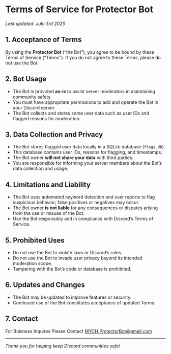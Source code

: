 # Terms of Service for Protector Bot

*Last updated: July 3rd 2025*

## 1. Acceptance of Terms

By using the **Protector Bot** (“the Bot”), you agree to be bound by these Terms of Service (“Terms”). If you do not agree to these Terms, please do not use the Bot.

## 2. Bot Usage

- The Bot is provided **as-is** to assist server moderators in maintaining community safety.
- You must have appropriate permissions to add and operate the Bot in your Discord server.
- The Bot collects and stores some user data such as user IDs and flagged reasons for moderation.

## 3. Data Collection and Privacy

- The Bot stores flagged user data locally in a SQLite database (`flags.db`).
- This database contains user IDs, reasons for flagging, and timestamps.
- The Bot owner **will not share your data** with third parties.
- You are responsible for informing your server members about the Bot’s data collection and usage.

## 4. Limitations and Liability

- The Bot uses automated keyword detection and user reports to flag suspicious behavior; false positives or negatives may occur.
- The Bot owner **is not liable** for any consequences or disputes arising from the use or misuse of the Bot.
- Use the Bot responsibly and in compliance with Discord’s Terms of Service.

## 5. Prohibited Uses

- Do not use the Bot to violate laws or Discord’s rules.
- Do not use the Bot to invade user privacy beyond its intended moderation scope.
- Tampering with the Bot’s code or database is prohibited.

## 6. Updates and Changes

- The Bot may be updated to improve features or security.
- Continued use of the Bot constitutes acceptance of updated Terms.

## 7. Contact

For Buisness Inquires Please Contact MYCH.ProtectorBot@gmail.com

---

*Thank you for helping keep Discord communities safe!*
